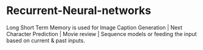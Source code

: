 # Recurrent-Neural-networks
Long Short Term Memory is used for Image Caption Generation | Next Character Prediction | Movie review | Sequence models or feeding the input based on current &amp; past inputs.
